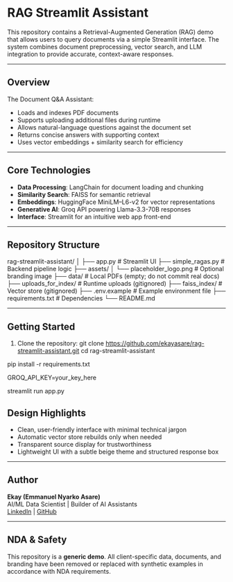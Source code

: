 # RAG Streamlit Assistant

This repository contains a Retrieval-Augmented Generation (RAG) demo that allows users to query documents via a simple Streamlit interface. The system combines document preprocessing, vector search, and LLM integration to provide accurate, context-aware responses.

---

## Overview

The Document Q&A Assistant:
- Loads and indexes PDF documents
- Supports uploading additional files during runtime
- Allows natural-language questions against the document set
- Returns concise answers with supporting context
- Uses vector embeddings + similarity search for efficiency

---

## Core Technologies

- **Data Processing**: LangChain for document loading and chunking  
- **Similarity Search**: FAISS for semantic retrieval  
- **Embeddings**: HuggingFace MiniLM–L6-v2 for vector representations  
- **Generative AI**: Groq API powering Llama-3.3-70B responses  
- **Interface**: Streamlit for an intuitive web app front-end  

---

## Repository Structure

rag-streamlit-assistant/
│
├── app.py # Streamlit UI
├── simple_ragas.py # Backend pipeline logic
├── assets/
│ └── placeholder_logo.png # Optional branding image
├── data/ # Local PDFs (empty; do not commit real docs)
├── uploads_for_index/ # Runtime uploads (gitignored)
├── faiss_index/ # Vector store (gitignored)
├── .env.example # Example environment file
├── requirements.txt # Dependencies
└── README.md

---

## Getting Started

1. Clone the repository:
git clone https://github.com/ekayasare/rag-streamlit-assistant.git
cd rag-streamlit-assistant

pip install -r requirements.txt

GROQ_API_KEY=your_key_here

streamlit run app.py

## Design Highlights

- Clean, user-friendly interface with minimal technical jargon  
- Automatic vector store rebuilds only when needed  
- Transparent source display for trustworthiness  
- Lightweight UI with a subtle beige theme and structured response box  

---

## Author

**Ekay (Emmanuel Nyarko Asare)**  
AI/ML Data Scientist | Builder of AI Assistants  
[LinkedIn](https://www.linkedin.com/in/emmanuel-asare-6b952827b/) | [GitHub](https://github.com/ekayasare)

---

## NDA & Safety

This repository is a **generic demo**. All client-specific data, documents, and branding have been removed or replaced with synthetic examples in accordance with NDA requirements.
